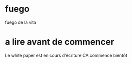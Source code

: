 # fuego
fuego de la vita
# a lire avant de commencer
Le white paper est en cours d'écriture
CA commence bientôt
